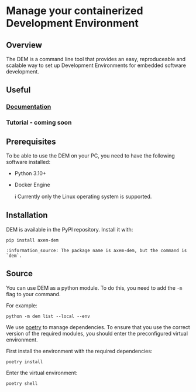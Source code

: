 # Manage your containerized Development Environment

## Overview
The DEM is a command line tool that provides an easy, reproduceable and scalable way to set up 
Development Environments for embedded software development.

## Useful
### [Documentation]()
### Tutorial - coming soon

## Prerequisites

To be able to use the DEM on your PC, you need to have the following software installed:

- Python 3.10+
- Docker Engine

    :information_source: Currently only the Linux operating system is supported.

## Installation

DEM is available in the PyPI repository. Install it with:

    pip install axem-dem

    :information_source: The package name is axem-dem, but the command is `dem`.

## Source

You can use DEM as a python module. To do this, you need to add the `-m` flag to your command.

For example:

    python -m dem list --local --env

We use [poetry](https://python-poetry.org/) to manage dependencies. To ensure that you use the 
correct version of the required modules, you should enter the preconfigured virtual environment.

First install the environment with the required dependencies:

    poetry install

Enter the virtual environment:

    poetry shell